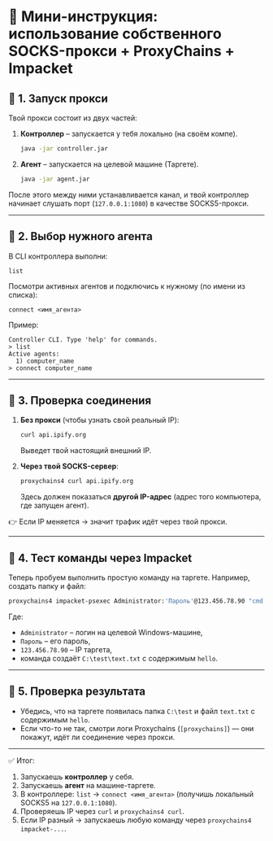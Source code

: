 # 📝 Мини-инструкция: использование собственного SOCKS-прокси + ProxyChains + Impacket

## 🔹 1. Запуск прокси

Твой прокси состоит из двух частей:

1. **Контроллер** – запускается у тебя локально (на своём компе).

   ```bash
   java -jar controller.jar
   ```

2. **Агент** – запускается на целевой машине (Таргете).

   ```bash
   java -jar agent.jar
   ```

После этого между ними устанавливается канал, и твой контроллер начинает слушать порт (`127.0.0.1:1080`) в качестве SOCKS5-прокси.

---

## 🔹 2. Выбор нужного агента

В CLI контроллера выполни:

```text
list
```

Посмотри активных агентов и подключись к нужному (по имени из списка):

```text
connect <имя_агента>
```

Пример:

```text
Controller CLI. Type 'help' for commands.
> list
Active agents:
  1) computer_name
> connect computer_name
```

---

## 🔹 3. Проверка соединения

1. **Без прокси** (чтобы узнать свой реальный IP):

   ```bash
   curl api.ipify.org
   ```

   Выведет твой настоящий внешний IP.

2. **Через твой SOCKS-сервер**:

   ```bash
   proxychains4 curl api.ipify.org
   ```

   Здесь должен показаться **другой IP-адрес** (адрес того компьютера, где запущен агент).

👉 Если IP меняется → значит трафик идёт через твой прокси.

---

## 🔹 4. Тест команды через Impacket

Теперь пробуем выполнить простую команду на таргете. Например, создать папку и файл:

```bash
proxychains4 impacket-psexec Administrator:'Пароль'@123.456.78.90 "cmd.exe /c \"mkdir C:\\test && echo hello > C:\\test\\text.txt\""
```

Где:

* `Administrator` – логин на целевой Windows-машине,
* `Пароль` – его пароль,
* `123.456.78.90` – IP таргета,
* команда создаёт `C:\test\text.txt` с содержимым `hello`.

---

## 🔹 5. Проверка результата

* Убедись, что на таргете появилась папка `C:\test` и файл `text.txt` с содержимым `hello`.
* Если что-то не так, смотри логи Proxychains (`[proxychains]`) — они покажут, идёт ли соединение через прокси.

---

✅ Итог:

1. Запускаешь **контроллер** у себя.
2. Запускаешь **агент** на машине-таргете.
3. В контроллере: `list` → `connect <имя_агента>` (получишь локальный SOCKS5 на `127.0.0.1:1080`).
4. Проверяешь IP через `curl` и `proxychains4 curl`.
5. Если IP разный → запускаешь любую команду через `proxychains4 impacket-...`.
